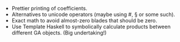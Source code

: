* Prettier printing of coefficients.
* Alternatives to unicode operators (maybe using #, § or some such).
* Exact math to avoid almost-zero blades that should be zero.
* Use Template Haskell to symbolically calculate products between different GA objects. (Big undertaking!)